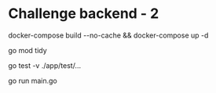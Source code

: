 # Challenge backend - 2

docker-compose build --no-cache && docker-compose up -d

go mod tidy

go test -v ./app/test/...

go run main.go
